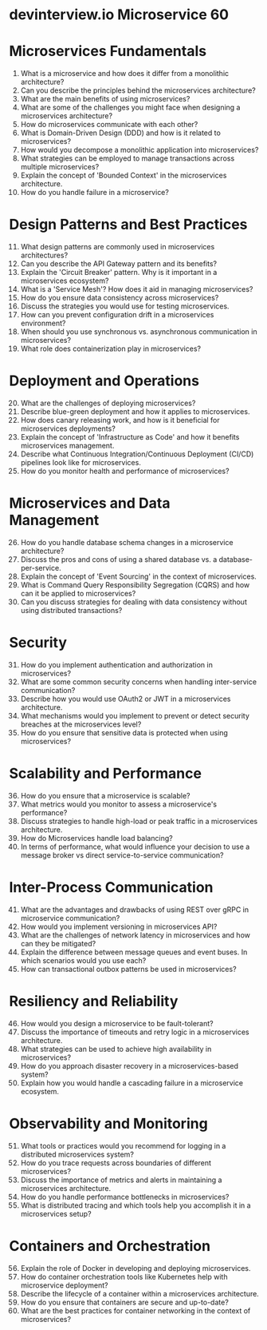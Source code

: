 # devinterview.io Microservice 60

# Microservices Fundamentals

1. What is a microservice and how does it differ from a monolithic architecture?
2. Can you describe the principles behind the microservices architecture?
3. What are the main benefits of using microservices?
4. What are some of the challenges you might face when designing a microservices architecture?
5. How do microservices communicate with each other?
6. What is Domain-Driven Design (DDD) and how is it related to microservices?
7. How would you decompose a monolithic application into microservices?
8. What strategies can be employed to manage transactions across multiple microservices?
9. Explain the concept of 'Bounded Context' in the microservices architecture.
10. How do you handle failure in a microservice?

# Design Patterns and Best Practices

11. What design patterns are commonly used in microservices architectures?
12. Can you describe the API Gateway pattern and its benefits?
13. Explain the 'Circuit Breaker' pattern. Why is it important in a microservices ecosystem?
14. What is a 'Service Mesh'? How does it aid in managing microservices?
15. How do you ensure data consistency across microservices?
16. Discuss the strategies you would use for testing microservices.
17. How can you prevent configuration drift in a microservices environment?
18. When should you use synchronous vs. asynchronous communication in microservices?
19. What role does containerization play in microservices?

# Deployment and Operations

20. What are the challenges of deploying microservices?
21. Describe blue-green deployment and how it applies to microservices.
22. How does canary releasing work, and how is it beneficial for microservices deployments?
23. Explain the concept of 'Infrastructure as Code' and how it benefits microservices management.
24. Describe what Continuous Integration/Continuous Deployment (CI/CD) pipelines look like for microservices.
25. How do you monitor health and performance of microservices?

# Microservices and Data Management

26. How do you handle database schema changes in a microservice architecture?
27. Discuss the pros and cons of using a shared database vs. a database-per-service.
28. Explain the concept of 'Event Sourcing' in the context of microservices.
29. What is Command Query Responsibility Segregation (CQRS) and how can it be applied to microservices?
30. Can you discuss strategies for dealing with data consistency without using distributed transactions?

# Security

31. How do you implement authentication and authorization in microservices?
32. What are some common security concerns when handling inter-service communication?
33. Describe how you would use OAuth2 or JWT in a microservices architecture.
34. What mechanisms would you implement to prevent or detect security breaches at the microservices level?
35. How do you ensure that sensitive data is protected when using microservices?

# Scalability and Performance

36. How do you ensure that a microservice is scalable?
37. What metrics would you monitor to assess a microservice's performance?
38. Discuss strategies to handle high-load or peak traffic in a microservices architecture.
39. How do Microservices handle load balancing?
40. In terms of performance, what would influence your decision to use a message broker vs direct service-to-service communication?

# Inter-Process Communication
41. What are the advantages and drawbacks of using REST over gRPC in microservice communication?
42. How would you implement versioning in microservices API?
43. What are the challenges of network latency in microservices and how can they be mitigated?
44. Explain the difference between message queues and event buses. In which scenarios would you use each?
45. How can transactional outbox patterns be used in microservices?

# Resiliency and Reliability

46. How would you design a microservice to be fault-tolerant?
47. Discuss the importance of timeouts and retry logic in a microservices architecture.
48. What strategies can be used to achieve high availability in microservices?
49. How do you approach disaster recovery in a microservices-based system?
50. Explain how you would handle a cascading failure in a microservice ecosystem.

# Observability and Monitoring

51. What tools or practices would you recommend for logging in a distributed microservices system?
52. How do you trace requests across boundaries of different microservices?
53. Discuss the importance of metrics and alerts in maintaining a microservices architecture.
54. How do you handle performance bottlenecks in microservices?
55. What is distributed tracing and which tools help you accomplish it in a microservices setup?

# Containers and Orchestration

56. Explain the role of Docker in developing and deploying microservices.
57. How do container orchestration tools like Kubernetes help with microservice deployment?
58. Describe the lifecycle of a container within a microservices architecture.
59. How do you ensure that containers are secure and up-to-date?
60. What are the best practices for container networking in the context of microservices?
